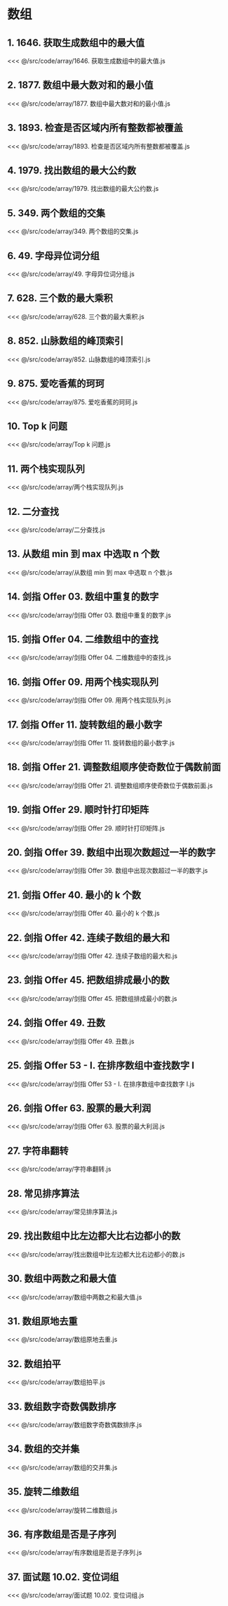 # 数组

## 1. 1646. 获取生成数组中的最大值

<<< @/src/code/array/1646. 获取生成数组中的最大值.js

## 2. 1877. 数组中最大数对和的最小值

<<< @/src/code/array/1877. 数组中最大数对和的最小值.js

## 3. 1893. 检查是否区域内所有整数都被覆盖

<<< @/src/code/array/1893. 检查是否区域内所有整数都被覆盖.js

## 4. 1979. 找出数组的最大公约数

<<< @/src/code/array/1979. 找出数组的最大公约数.js

## 5. 349. 两个数组的交集

<<< @/src/code/array/349. 两个数组的交集.js

## 6. 49. 字母异位词分组

<<< @/src/code/array/49. 字母异位词分组.js

## 7. 628. 三个数的最大乘积

<<< @/src/code/array/628. 三个数的最大乘积.js

## 8. 852. 山脉数组的峰顶索引

<<< @/src/code/array/852. 山脉数组的峰顶索引.js

## 9. 875. 爱吃香蕉的珂珂

<<< @/src/code/array/875. 爱吃香蕉的珂珂.js

## 10. Top k 问题

<<< @/src/code/array/Top k 问题.js

## 11. 两个栈实现队列

<<< @/src/code/array/两个栈实现队列.js

## 12. 二分查找

<<< @/src/code/array/二分查找.js

## 13. 从数组 min 到 max 中选取 n 个数

<<< @/src/code/array/从数组 min 到 max 中选取 n 个数.js

## 14. 剑指 Offer 03. 数组中重复的数字

<<< @/src/code/array/剑指 Offer 03. 数组中重复的数字.js

## 15. 剑指 Offer 04. 二维数组中的查找

<<< @/src/code/array/剑指 Offer 04. 二维数组中的查找.js

## 16. 剑指 Offer 09. 用两个栈实现队列

<<< @/src/code/array/剑指 Offer 09. 用两个栈实现队列.js

## 17. 剑指 Offer 11. 旋转数组的最小数字

<<< @/src/code/array/剑指 Offer 11. 旋转数组的最小数字.js

## 18. 剑指 Offer 21. 调整数组顺序使奇数位于偶数前面

<<< @/src/code/array/剑指 Offer 21. 调整数组顺序使奇数位于偶数前面.js

## 19. 剑指 Offer 29. 顺时针打印矩阵

<<< @/src/code/array/剑指 Offer 29. 顺时针打印矩阵.js

## 20. 剑指 Offer 39. 数组中出现次数超过一半的数字

<<< @/src/code/array/剑指 Offer 39. 数组中出现次数超过一半的数字.js

## 21. 剑指 Offer 40. 最小的 k 个数

<<< @/src/code/array/剑指 Offer 40. 最小的 k 个数.js

## 22. 剑指 Offer 42. 连续子数组的最大和

<<< @/src/code/array/剑指 Offer 42. 连续子数组的最大和.js

## 23. 剑指 Offer 45. 把数组排成最小的数

<<< @/src/code/array/剑指 Offer 45. 把数组排成最小的数.js

## 24. 剑指 Offer 49. 丑数

<<< @/src/code/array/剑指 Offer 49. 丑数.js

## 25. 剑指 Offer 53 - I. 在排序数组中查找数字 I

<<< @/src/code/array/剑指 Offer 53 - I. 在排序数组中查找数字 I.js

## 26. 剑指 Offer 63. 股票的最大利润

<<< @/src/code/array/剑指 Offer 63. 股票的最大利润.js

## 27. 字符串翻转

<<< @/src/code/array/字符串翻转.js

## 28. 常见排序算法

<<< @/src/code/array/常见排序算法.js

## 29. 找出数组中比左边都大比右边都小的数

<<< @/src/code/array/找出数组中比左边都大比右边都小的数.js

## 30. 数组中两数之和最大值

<<< @/src/code/array/数组中两数之和最大值.js

## 31. 数组原地去重

<<< @/src/code/array/数组原地去重.js

## 32. 数组拍平

<<< @/src/code/array/数组拍平.js

## 33. 数组数字奇数偶数排序

<<< @/src/code/array/数组数字奇数偶数排序.js

## 34. 数组的交并集

<<< @/src/code/array/数组的交并集.js

## 35. 旋转二维数组

<<< @/src/code/array/旋转二维数组.js

## 36. 有序数组是否是子序列

<<< @/src/code/array/有序数组是否是子序列.js

## 37. 面试题 10.02. 变位词组

<<< @/src/code/array/面试题 10.02. 变位词组.js